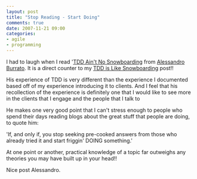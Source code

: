 ```yaml
---
layout: post
title: "Stop Reading - Start Doing"
comments: true
date: 2007-11-21 09:00
categories:
- agile
- programming
---
```


I had to laugh when I read '[TDD Ain't No Snowboarding](http://codesthetics.com/tdd-aint-no-snowboarding_2007-11-04/) from [Alessandro Burrato](http://codesthetics.com/). It is a direct counter to my [TDD is Like Snowboarding](http://blog.developwithpassion.com/TDDIsLikeSnowboardingOrLearningAnyNewSkill.aspx) post!!

His experience of TDD is very different than the experience I documented based off of my experience introducing it to clients. And I feel that his recollection of the experience is definitely one that I would like to see more in the clients that I engage and the people that I talk to

He makes one very good point that I can't stress enough to people who spend their days reading blogs about the great stuff that people are doing, to quote him:

'If, and only if, you stop seeking pre-cooked answers from those who already tried it and start friggin' DOING something.'

At one point or another, practical knowledge of a topic far outweighs any theories you may have built up in your head!!

Nice post Alessandro.

 




